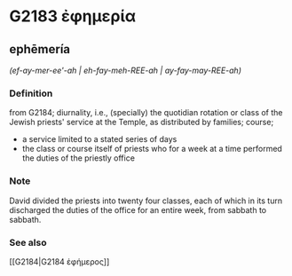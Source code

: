 # G2183 ἐφημερία

## ephēmería

_(ef-ay-mer-ee'-ah | eh-fay-meh-REE-ah | ay-fay-may-REE-ah)_

### Definition

from G2184; diurnality, i.e., (specially) the quotidian rotation or class of the Jewish priests' service at the Temple, as distributed by families; course; 

- a service limited to a stated series of days
- the class or course itself of priests who for a week at a time performed the duties of the priestly office

### Note

David divided the priests into twenty four classes, each of which in its turn discharged the duties of the office for an entire week, from sabbath to sabbath.

### See also

[[G2184|G2184 ἐφήμερος]]

